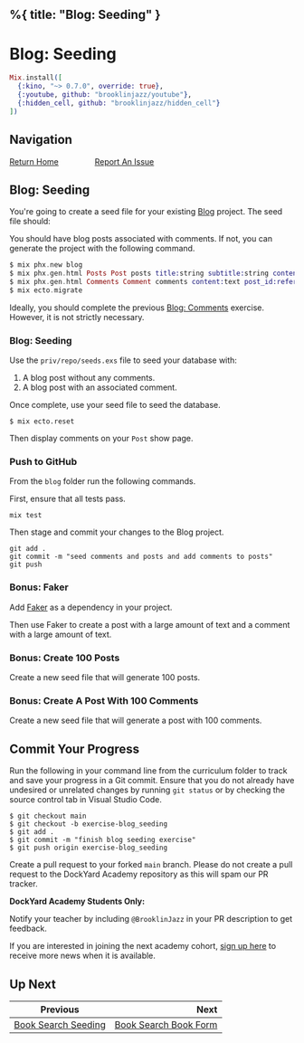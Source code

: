 %{
  title: "Blog: Seeding"
}
---
# Blog: Seeding

```elixir
Mix.install([
  {:kino, "~> 0.7.0", override: true},
  {:youtube, github: "brooklinjazz/youtube"},
  {:hidden_cell, github: "brooklinjazz/hidden_cell"}
])
```

## Navigation

[Return Home](../start.livemd)<span style="padding: 0 30px"></span>
[Report An Issue](https://github.com/DockYard-Academy/beta_curriculum/issues/new)

## Blog: Seeding

You're going to create a seed file for your existing [Blog](./blog_setup.livemd) project.
The seed file should:

You should have blog posts associated with comments. If not, you can generate the project with the following command.

<!-- livebook:{"force_markdown":true} -->

```elixir
$ mix phx.new blog
$ mix phx.gen.html Posts Post posts title:string subtitle:string content:text
$ mix phx.gen.html Comments Comment comments content:text post_id:references:posts
$ mix ecto.migrate
```

Ideally, you should complete the previous [Blog: Comments](./blog_comments.livemd) exercise. However, it is not strictly necessary.

<!-- livebook:{"break_markdown":true} -->

### Blog: Seeding

Use the `priv/repo/seeds.exs` file to seed your database with:

1. A blog post without any comments.
2. A blog post with an associated comment.

Once complete, use your seed file to seed the database.

```
$ mix ecto.reset
```

Then display comments on your `Post` show page.

<!-- livebook:{"break_markdown":true} -->

### Push to GitHub

From the `blog` folder run the following commands.

First, ensure that all tests pass.

```
mix test
```

Then stage and commit your changes to the Blog project.

```
git add .
git commit -m "seed comments and posts and add comments to posts"
git push
```

<!-- livebook:{"break_markdown":true} -->

### Bonus: Faker

Add [Faker](https://hexdocs.pm/faker/readme.html) as a dependency in your project.

Then use Faker to create a post with a large amount of text and a comment with a large amount of text.

<!-- livebook:{"break_markdown":true} -->

### Bonus: Create 100 Posts

Create a new seed file that will generate 100 posts.

<!-- livebook:{"break_markdown":true} -->

### Bonus: Create A Post With 100 Comments

Create a new seed file that will generate a post with 100 comments.

## Commit Your Progress

Run the following in your command line from the curriculum folder to track and save your progress in a Git commit.
Ensure that you do not already have undesired or unrelated changes by running `git status` or by checking the source control tab in Visual Studio Code.

```
$ git checkout main
$ git checkout -b exercise-blog_seeding
$ git add .
$ git commit -m "finish blog seeding exercise"
$ git push origin exercise-blog_seeding
```

Create a pull request to your forked `main` branch. Please do not create a pull request to the DockYard Academy repository as this will spam our PR tracker.

**DockYard Academy Students Only:**

Notify your teacher by including `@BrooklinJazz` in your PR description to get feedback.

If you are interested in joining the next academy cohort, [sign up here](https://academy.dockyard.com/) to receive more news when it is available.

## Up Next

| Previous                                                     | Next                                                             |
| ------------------------------------------------------------ | ---------------------------------------------------------------: |
| [Book Search Seeding](../reading/book_search_seeding.livemd) | [Book Search Book Form](../reading/book_search_book_form.livemd) |

